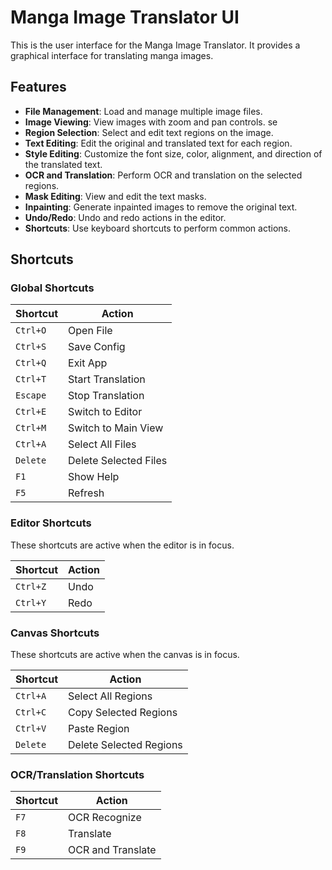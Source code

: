# Manga Image Translator UI

This is the user interface for the Manga Image Translator. It provides a graphical interface for translating manga images.

## Features

- **File Management**: Load and manage multiple image files.
- **Image Viewing**: View images with zoom and pan controls.
se
- **Region Selection**: Select and edit text regions on the image.
- **Text Editing**: Edit the original and translated text for each region.
- **Style Editing**: Customize the font size, color, alignment, and direction of the translated text.
- **OCR and Translation**: Perform OCR and translation on the selected regions.
- **Mask Editing**: View and edit the text masks.
- **Inpainting**: Generate inpainted images to remove the original text.
- **Undo/Redo**: Undo and redo actions in the editor.
- **Shortcuts**: Use keyboard shortcuts to perform common actions.

## Shortcuts

### Global Shortcuts

| Shortcut | Action |
|---|---|
| `Ctrl+O` | Open File |
| `Ctrl+S` | Save Config |
| `Ctrl+Q` | Exit App |
| `Ctrl+T` | Start Translation |
| `Escape` | Stop Translation |
| `Ctrl+E` | Switch to Editor |
| `Ctrl+M` | Switch to Main View |
| `Ctrl+A` | Select All Files |
| `Delete` | Delete Selected Files |
| `F1` | Show Help |
| `F5` | Refresh |

### Editor Shortcuts

These shortcuts are active when the editor is in focus.

| Shortcut | Action |
|---|---|
| `Ctrl+Z` | Undo |
| `Ctrl+Y` | Redo |

### Canvas Shortcuts

These shortcuts are active when the canvas is in focus.

| Shortcut | Action |
|---|---|
| `Ctrl+A` | Select All Regions |
| `Ctrl+C` | Copy Selected Regions |
| `Ctrl+V` | Paste Region |
| `Delete` | Delete Selected Regions |

### OCR/Translation Shortcuts

| Shortcut | Action |
|---|---|
| `F7` | OCR Recognize |
| `F8` | Translate |
| `F9` | OCR and Translate |
